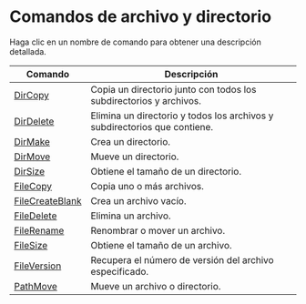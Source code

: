 # Comandos de archivo y directorio

Haga clic en un nombre de comando para obtener una descripción detallada.

| Comando | Descripción |
| --- | --- |
| [DirCopy](./DirCopy.md) | Copia un directorio junto con todos los subdirectorios y archivos. |
| [DirDelete](./DirDelete.md) | Elimina un directorio y todos los archivos y subdirectorios que contiene. |
| [DirMake](./DirMake.md) | Crea un directorio. |
| [DirMove](./DirMove.md) | Mueve un directorio. |
| [DirSize](./DirSize.md) | Obtiene el tamaño de un directorio. |
| [FileCopy](./FileCopy.md) | Copia uno o más archivos. |
| [FileCreateBlank](./FileCreateBlank.md) | Crea un archivo vacío. |
| [FileDelete](./FileDelete.md) | Elimina un archivo. |
| [FileRename](./FileRename.md) | Renombrar o mover un archivo. |
| [FileSize](./FileSize.md) | Obtiene el tamaño de un archivo. |
| [FileVersion](./FileVersion.md) | Recupera el número de versión del archivo especificado. |
| [PathMove](./PathMove.md) | Mueve un archivo o directorio. |
